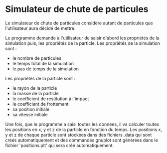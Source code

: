 # Simulateur de chute de particules

Le simulateur de chute de particules considère autant de particules que l'utilisateur aura décidé de mettre.

Le programme demande à l'utilisateur de saisir d'abord les propriétés de la simulation puis, les propriétés de la particle.
Les propriétés de la simulation sont :
- le nombre de particules
- le temps total de la simulation
- le pas de temps de la simulation

Les propriétés de la particle sont :
- le rayon de la particle
- la masse de la particle
- le coefficient de restitution à l'impact
- le coefficient de frottement
- sa position initiale
- sa vitesse initiale

Une fois, que le programme a saisi toutes les données, il va calculer toutes les positions en x, y et z de la particle en fonction du temps. 
Les positions x, y et z de chaque particle sont stockées dans des fichiers .data qui sont créés automatiquement et des commandes gnuplot sont générées
dans le fichier 'positions.plt' qui sera créé automatiquement. 




